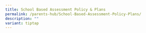 ```yaml
---
title: School Based Assessment Policy & Plans
permalink: /parents-hub/School-Based-Assessment-Policy-Plans/
description: ""
variant: tiptap
---
```

<p></p>
<p></p>
<p></p>